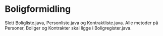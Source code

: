 Boligformidling
===============

Slett Boligliste.java, Personliste.java og Kontraktliste.java. Alle metoder på Personer, Boliger og Kontrakter skal ligge i Boligregister.java.
